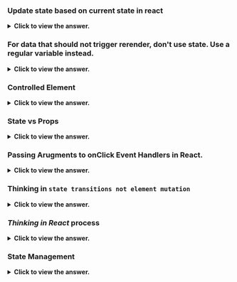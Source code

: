 ### Update state based on current state in react

<details>
  <summary> <b>Click to view the answer.</b> </summary>

- In React, when you need to update state based on the current state, it's recommended to use the functional form of setState() rather than relying on the previous state directly.

- This ensures that you're working with the most up-to-date state value and avoids potential issues related to asynchronous state updates.

**Here's an example to illustrate the potential issue:**

```javascript
import React, { useState } from "react";

function Counter() {
  const [count, setCount] = useState(0);

  const incrementCount = () => {
    setCount(count + 1); // Incorrect: Using count directly
  };

  const decrementCount = () => {
    setCount(count - 1); // Incorrect: Using count directly
  };

  return (
    <div>
      <h2>Count: {count}</h2>
      <button onClick={incrementCount}>Increment</button>
      <button onClick={decrementCount}>Decrement</button>
    </div>
  );
}

export default Counter;
```

- In this example, if the "Decrement" button is clicked multiple times in quick succession, React might batch the state updates, and `count` might not reflect the latest state value.

- As a result, you might not get the expected behavior of decrementing the count by 1 each time.

- To ensure that you're working with the most up-to-date state value, _it's best practice to use the functional form of `setState()` and rely on the previous state value provided as an argument to the updater function_:

```javascript
import React, { useState } from "react";

function Counter() {
  const [count, setCount] = useState(0);

  const incrementCount = () => {
    setCount((prevCount) => prevCount + 1); // Correct: Using functional form of setState
  };

  const decrementCount = () => {
    setCount((prevCount) => prevCount - 1); // Correct: Using functional form of setState
  };

  return (
    <div>
      <h2>Count: {count}</h2>
      <button onClick={incrementCount}>Increment</button>
      <button onClick={decrementCount}>Decrement</button>
    </div>
  );
}

export default Counter;
```

- Using the functional form of `setState()` ensures that you're always working with the most up-to-date state value, avoiding potential issues related to stale state or race conditions.

- It's a recommended best practice when updating state based on the current state value in React components.

</details>

### For data that should not trigger rerender, don't use state. Use a regular variable instead.

<details>
  <summary> <b>Click to view the answer.</b> </summary>

- When managing state in React, it's essential to differentiate between data that should trigger re-renders and data that should not.

- In React, changes to state or props typically trigger component re-renders, which can impact performance if unnecessary re-renders occur.

_Here's a breakdown of the concept:
_

1. **State vs. Regular Variables**:
  ![image](https://github.com/SanjeebLama/learning-in-public/assets/51410633/65edaaa6-ad20-48a0-9423-30cc07bd5db6)

   - State (managed via `useState` hook or `this.state` in class components) is used for data that influences the component's appearance or behavior and should trigger re-renders when updated.
   - Regular variables (declared using `let` or `const` outside the component function or class) are used for data that doesn't affect the component's rendering and doesn't need to trigger re-renders.

3. **Avoid Unnecessary Re-Renders**:

   - If data doesn't affect the component's rendering, there's no need to store it in state. Using state for such data can lead to unnecessary re-renders when that data changes, even if those changes don't impact the UI.
   - By using regular variables for non-rendering data, you can prevent unnecessary re-renders and optimize the performance of your React components.

4. **Example**:

   ```javascript
   import React from "react";

   function Counter() {
     // State for count, which affects the rendering
     const [count, setCount] = React.useState(0);

     // Regular variable for non-rendering data (does not trigger re-renders)
     const incrementAmount = 5;

     const incrementCount = () => {
       setCount((prevCount) => prevCount + incrementAmount);
     };

     return (
       <div>
         <h2>Count: {count}</h2>
         <button onClick={incrementCount}>Increment</button>
       </div>
     );
   }

   export default Counter;
   ```

- In this example, `count` is stored in state because it affects the rendering of the `Counter` component.
- However, `incrementAmount` is a regular variable because it doesn't influence the component's appearance or behavior and doesn't need to trigger re-renders.
- By using a regular variable for `incrementAmount`, we avoid unnecessary re-renders caused by changes to this value.

</details>

### Controlled Element

<details>
  <summary> <b>Click to view the answer.</b> </summary>

- Controlled components in React are form elements whose values are controlled by _React state_.

- This means that the value of the input element is controlled by React's state, and any changes to the input value are handled by updating the state.

- Controlled components offer a powerful way to manage form data and ensure that the state and UI remain synchronized.

**Here's an example of how to create a controlled component in React and some best practices to follow:**

```jsx
import React, { useState } from "react";

function ControlledForm() {
  // Initialize state for form input
  const [formData, setFormData] = useState({
    username: "",
    email: "",
  });

  // Event handler for input changes
  const handleChange = (event) => {
    // Update state with new input value
    setFormData({
      ...formData,
      [event.target.name]: event.target.value,
    });
  };

  // Event handler for form submission
  const handleSubmit = (event) => {
    event.preventDefault();
    // Handle form submission with current form data
    console.log("Form submitted:", formData);
  };

  return (
    <form onSubmit={handleSubmit}>
      <label>
        Username:
        <input
          type="text"
          name="username"
          value={formData.username}
          onChange={handleChange}
        />
      </label>
      <br />
      <label>
        Email:
        <input
          type="email"
          name="email"
          value={formData.email}
          onChange={handleChange}
        />
      </label>
      <br />
      <button type="submit">Submit</button>
    </form>
  );
}

export default ControlledForm;
```

In this example:

- We use the `useState` hook to initialize state for the form input fields (`username` and `email`).
- Each input element has a `value` attribute that is set to the corresponding value from state (`formData.username` and `formData.email`).
- We define an `onChange` event handler (`handleChange`) that updates the state (`formData`) whenever the input value changes.
- The form has an `onSubmit` event handler (`handleSubmit`) that prevents the default form submission behavior and logs the current form data to the console.
- By following these best practices, we ensure that the form elements are controlled by React state, and any changes to the input values are handled and reflected in the state. This helps maintain a single source of truth for the form data and ensures that the UI remains synchronized with the state. Additionally, we handle form submission in a controlled manner, enabling validation, error handling, and other logic as needed.

</details>

### State vs Props

<details>
  <summary> <b>Click to view the answer.</b> </summary>

> Updating state causes component to re-render and Receiving new props causes the component to re-render, usually when the parent's state has been updated.

| Aspect             | Props                                                                                 | State                                                                                                                                    |
| ------------------ | ------------------------------------------------------------------------------------- | ---------------------------------------------------------------------------------------------------------------------------------------- |
| **Definition**     | External data passed into a component.                                                | Internal data managed by a component.                                                                                                    |
| **Scope**          | Received from parent component.                                                       | Local to the component where it is declared.                                                                                             |
| **Mutability**     | Immutable. Cannot be modified by the component receiving them.                        | Mutable. Can be updated using setState() in functional components or this.setState() in class components.                                |
| **Initialization** | Provided by the parent component when the child component is rendered.                | Initialized internally within the component, typically using useState() hook in functional components or this.state in class components. |
| **Usage**          | Mainly used for passing data from parent to child components.                         | Used for managing dynamic data within a component, such as user input, UI state, or data fetched from APIs.                              |
| **Updating**       | Changes in props trigger re-renders in the component receiving them.                  | Changes in state trigger re-renders in the component where it is declared.                                                               |
| **Access**         | Accessed via props object in functional components or this.props in class components. | Accessed directly within the component using useState hook or this.state in class components.                                            |

This table summarizes the key differences between props and state in React, including their definitions, scope, mutability, initialization, usage, updating behavior, and access methods. Understanding these differences is essential for effective React component development.

</details>

### Passing Arugments to onClick Event Handlers in React.

<details>
  <summary> <b>Click to view the answer.</b> </summary>

- Using `onClick={() => handleCardClick(card.id)}` is a common pattern in React when you need to pass arguments to event handler functions.

- This approach ensures that the `handleCardClick` function is called with the correct `card.id` when the `onClick` event occurs.

- _However, directly passing `handleCardClick(card.id)` like `onClick={handleCardClick(card.id)}` will not work as expected._ Here's why:

1. **Function Invocation vs. Function Reference**:

   - In React, event handlers like `onClick` expect a function reference rather than the result of a function call.
   - When you use `onClick={handleCardClick(card.id)}`, you're actually invoking `handleCardClick` immediately during the rendering phase, rather than waiting for the click event.
   - This means that `handleCardClick(card.id)` will be executed when the component renders, not when the user clicks the card.

<details>
  <summary> <b>Function invocation and function reference meaning</b> </summary>

Function invocation and function reference are concepts in programming, particularly in JavaScript, that relate to _how functions are called or used_.

1. **Function Invocation**:

   - Function invocation refers to the act of calling or executing a function to perform a specific task.
   - When a function is invoked, its code block is executed, and any parameters passed to the function are evaluated.
   - In JavaScript, function invocation typically involves using parentheses `()` after the function name, along with any arguments passed inside the parentheses.
   - Example:

     ```javascript
     function sayHello(name) {
       console.log(`Hello, ${name}!`);
     }

     sayHello("John"); // Function invocation: Calling the sayHello function with the argument "John"
     ```

2. **Function Reference**:

   - Function reference refers to a value that points to the location in memory where a function is stored.
   - In JavaScript, functions are first-class citizens, which means they can be assigned to variables, passed as arguments to other functions, and returned from other functions.
   - A function reference is essentially a variable that holds a reference to a function, allowing you to call the function later by using the variable name followed by parentheses.
   - Example:

     ```javascript
     function sayHello(name) {
       console.log(`Hello, ${name}!`);
     }

     const helloFunction = sayHello; // Assigning the sayHello function to the helloFunction variable
     helloFunction("John"); // Function reference: Calling the function using the helloFunction variable
     ```

In summary, function invocation involves calling a function to execute its code, typically using parentheses, while function reference involves storing a reference to a function in a variable, which can then be used to call the function later. Understanding these concepts is essential for effectively working with functions in JavaScript and other programming languages.

</details>

2. **Closure Over Variables**:
   - Using an arrow function in the `onClick` attribute (`onClick={() => handleCardClick(card.id)}`) creates a closure over the `card.id` variable, ensuring that the correct `card.id` is captured and passed to the `handleCardClick` function when the click event occurs.
   - This approach delays the execution of `handleCardClick` until the click event happens, ensuring that the correct `card.id` is used.

In summary, using `onClick={() => handleCardClick(card.id)}` ensures that `handleCardClick` is called with the correct `card.id` when the card is clicked, while directly passing `handleCardClick(card.id)` would execute the function immediately and not wait for the click event.

</details>

### Thinking in `state transitions not element mutation`

<details>
  <summary> <b>Click to view the answer.</b> </summary>

> "Thinking in state transitions, not element mutation" emphasizes the importance of managing state changes in React by updating state variables rather than directly mutating the DOM elements.

In short:

- **State Transitions**: Focus on updating React component state to reflect changes in the application's data or UI state.
- **Element Mutation**: Avoid directly manipulating or mutating DOM elements, as this can lead to inconsistent UI states and unpredictable behavior.

> By following this principle, you ensure that your React components remain predictable, maintainable, and easier to debug, as state changes are managed through React's state management mechanisms rather than direct DOM manipulation.

- Let's consider a simple example where we have a counter component in React.
- We'll explore the difference between thinking in state transitions and directly mutating elements.

1. **Thinking in State Transitions**:

```jsx
import React, { useState } from "react";

function Counter() {
  const [count, setCount] = useState(0);

  const incrementCount = () => {
    setCount((prevCount) => prevCount + 1);
  };

  return (
    <div>
      <p>Count: {count}</p>
      <button onClick={incrementCount}>Increment</button>
    </div>
  );
}

export default Counter;
```

In this example:

- We use `useState` to manage the state of the counter.
- When the "Increment" button is clicked, the `incrementCount` function is called, which updates the state by incrementing the count value using the `setCount` function.
- React re-renders the component with the updated count value, reflecting the state transition.

2. **Directly Mutating Elements**:

```jsx
import React, { useState } from "react";

function Counter() {
  let count = 0; // Initial count value

  const incrementCount = () => {
    count++; // Directly mutating the count variable
    // This will NOT trigger a re-render in React
    document.getElementById("count").innerText = count; // Directly mutating the DOM element
  };

  return (
    <div>
      <p>
        Count: <span id="count">0</span>
      </p>
      <button onClick={incrementCount}>Increment</button>
    </div>
  );
}

export default Counter;
```

In this example:

- We're directly mutating the `count` variable when the "Increment" button is clicked.
- We're also directly mutating the DOM element with the id "count" to update its text content.
- This approach directly manipulates state and DOM elements, bypassing React's state management mechanism.
- Directly mutating state variables and DOM elements like this can lead to inconsistencies, unexpected behavior, and can make the code harder to reason about and maintain.

In summary, thinking in state transitions involves updating React component state using state management functions like `setState` or hooks like `useState`, while avoiding direct mutation of state variables or DOM elements. This approach ensures that your React components remain predictable and maintainable, with state changes properly managed by React's reconciliation mechanism.

</details>

### _Thinking in React_ process

<details>
  <summary> <b>Click to view the answer.</b> </summary>
"_Thinking in React_" is a process that emphasizes understanding and approaching UI development in React.js by breaking it down into several steps:

![image](https://github.com/SanjeebLama/learning-in-public/assets/51410633/d7093037-d76b-463a-869b-6494b1a982d8)

1. **Start with a Mock**: Begin by visualizing the UI design or sketching it out to understand the components needed and their interactions.

2. **Identify Components**: Break down the UI into reusable components based on their responsibilities and functionalities.

3. **Build a Static Version**: Create a static version of the UI with React components but without any interactivity or state management. This helps establish the component hierarchy and structure.

4. **Identify the Minimal (but complete) Representation of UI State**: Determine the minimal set of state that your app needs to render the UI correctly. This includes identifying the data that should be stored in state and passed down as props.

5. **Define the Data Flow**: Understand how data flows through the components hierarchy and how state is managed. Decide which components should hold state and where it should be passed down via props.

6. **Add Interactivity**: Introduce interactivity by adding event handlers, state management, and data flow mechanisms to make the UI dynamic and responsive.

7. **Test Components Independently**: Test each component in isolation to ensure it behaves as expected and is reusable.

8. **Refactor and Optimize**: Refactor the code, optimize performance, and improve maintainability by removing duplicate code and optimizing rendering.

By following the "Thinking in React" process, developers can effectively design, develop, and maintain React applications, resulting in more scalable, modular, and maintainable codebases.

  
</details>

### State Management

<details>
  <summary> <b>Click to view the answer.</b> </summary>

- State management in React refers to the management and manipulation of the state data within a React application.

- State represents the current condition or data of a component and can be altered over time in response to user actions, server responses, or other events.

- Proper state management is crucial for building complex and interactive user interfaces while maintaining code organization, performance, and scalability.

**Let's use a simpler analogy:** managing a smart home with different rooms and appliances.\*\*\*\*

1. **Smart Home (React Application)**:

   - Imagine your React application as a smart home system that you control from a central hub.
   - The smart home system oversees the entire house, just like your React application manages all its components.

2. **Rooms and Appliances (Components)**:

   - Each room in your house represents a React component. For example, you might have a living room, kitchen, bedroom, and bathroom.
   - Within each room, you have different appliances such as lights, TVs, thermostats, and speakers. These appliances represent individual components within the React application.

3. **States of Appliances (State)**:

   - The state of an appliance represents its current condition or setting. For example, the state of a light bulb could be either on or off, and the state of a thermostat could be the desired temperature.
   - Just like in React, the state of an appliance (component) determines how it behaves and appears.

4. **Defining State and Passing Props**:

   - Each appliance (component) may have its own state. For example, the light bulb component would have state to track whether it's on or off.
   - State should be defined at the lowest level necessary. For instance, the light bulb component should manage its own state for its on/off status.
   - If information needs to be shared among multiple components (e.g., the current temperature set by the thermostat), it should be lifted up to a common ancestor component and passed down as props.
   - For example, the thermostat component might pass the current temperature setting down to the individual room components.

5. **Creating Subcomponents**:
   - If a room or appliance becomes too complex or contains multiple functionalities, consider breaking it down into smaller subcomponents.
   - For instance, the TV in the living room might have subcomponents for volume control, channel selection, and power.
   - Subcomponents help modularize your application, making it easier to manage and maintain.

- In summary, managing state in a React application can be compared to managing a smart home with different rooms and appliances.

- Each room and appliance represents a component, with its own state determining its behavior.

- State should be defined at the appropriate level and shared as needed using props, and subcomponents can be created to break down complex components into smaller, more manageable parts.

**Some best practices for state management in React:**

1. **Use Local Component State**: For managing state that is local to a specific component and doesn't need to be shared with other components, use React's built-in state management with the `useState` hook or `setState` method in class components.

2. **Avoid Excessive State**: Keep the amount of state within your components minimal and focused. Avoid storing unnecessary data in state that doesn't directly affect the component's rendering or behavior.

3. **Lift State Up**: When multiple components need access to the same state or need to synchronize their state, consider lifting the state up to a common ancestor component. This promotes data sharing and avoids prop drilling.

4. **Use Context API**: React's Context API allows you to share state across multiple components without explicitly passing props through every level of the component tree. It's useful for managing global or application-level state.

5. **Consider State Management Libraries**: For complex state management needs, consider using external state management libraries like Redux, MobX, or Recoil. These libraries provide centralized state management solutions with features like time-travel debugging, middleware support, and more.

6. **Normalize State Shape**: Organize your state data in a normalized shape, especially when dealing with relational or nested data structures. This helps in avoiding redundant data and simplifies state updates.

7. **Immutable Updates**: When updating state, always use immutable techniques to ensure that the original state remains unchanged. This helps prevent bugs related to state mutations and makes it easier to track state changes.

8. **Separation of Concerns**: Maintain a clear separation between UI state (component-level state) and application state (global state). UI state should be managed within individual components, while application state should be managed at a higher level, possibly using state management libraries.

9. **Optimize Rendering**: Minimize unnecessary re-renders by optimizing state updates and using techniques like memoization (with `React.memo` or `useMemo`) and shouldComponentUpdate (in class components) to prevent unnecessary rendering.

10. **Testing**: Write tests to verify the behavior of components and state management logic. Test both the initial rendering and state changes to ensure that components behave as expected under different scenarios.

By following these best practices, you can effectively manage state in your React applications, leading to cleaner, more maintainable code and better user experiences.

</details>
